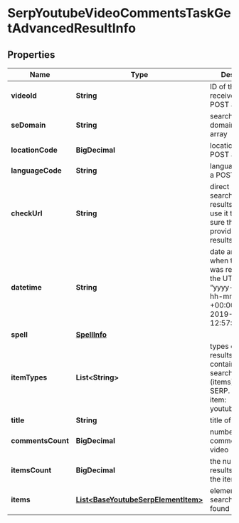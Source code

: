 

# SerpYoutubeVideoCommentsTaskGetAdvancedResultInfo


## Properties

| Name | Type | Description | Notes |
|------------ | ------------- | ------------- | -------------|
|**videoId** | **String** | ID of the video received in a POST array |  [optional] |
|**seDomain** | **String** | search engine domain in a POST array |  [optional] |
|**locationCode** | **BigDecimal** | location code in a POST array |  [optional] |
|**languageCode** | **String** | language code in a POST array |  [optional] |
|**checkUrl** | **String** | direct URL to search engine results you can use it to make sure that we provided accurate results |  [optional] |
|**datetime** | **String** | date and time when the result was received in the UTC format: “yyyy-mm-dd hh-mm-ss +00:00” example: 2019-11-15 12:57:46 +00:00 |  [optional] |
|**spell** | [**SpellInfo**](SpellInfo.md) |  |  [optional] |
|**itemTypes** | **List&lt;String&gt;** | types of search results in SERP contains types of search results (items) found in SERP. possible item: youtube_comment |  [optional] |
|**title** | **String** | title of the video |  [optional] |
|**commentsCount** | **BigDecimal** | number of comments on the video |  [optional] |
|**itemsCount** | **BigDecimal** | the number of results returned in the items array |  [optional] |
|**items** | [**List&lt;BaseYoutubeSerpElementItem&gt;**](BaseYoutubeSerpElementItem.md) | elements of search results found in SERP |  [optional] |



